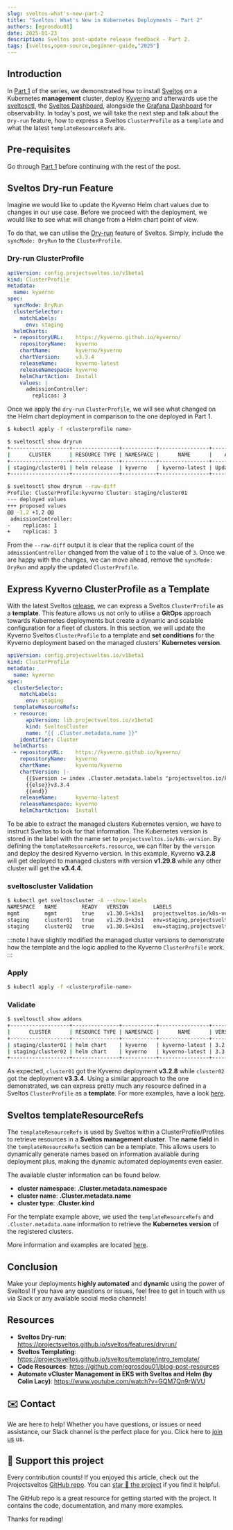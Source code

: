 ```yaml
---
slug: sveltos-what's-new-part-2
title: "Sveltos: What's New in Kubernetes Deployments - Part 2"
authors: [egrosdou01]
date: 2025-01-23
description: Sveltos post-update release feedback - Part 2.
tags: [sveltos,open-source,beginner-guide,"2025"]
---
```


## Introduction

In [Part 1](sveltos-what's-new-part-1.md) of the series, we demonstrated how to install [Sveltos](https://github.com/projectsveltos) on a Kubernetes **management** cluster, deploy [Kyverno](https://kyverno.io/docs/) and afterwards use the [sveltosctl](https://projectsveltos.github.io/sveltos/getting_started/sveltosctl/sveltosctl/), the [Sveltos Dashboard](https://projectsveltos.github.io/sveltos/getting_started/install/dashboard/), alongside the [Grafana Dashboard](https://projectsveltos.github.io/sveltos/getting_started/install/grafanadashboard/) for observability. In today's post, we will take the next step and talk about the `Dry-run` feature, how to express a Sveltos `ClusterProfile` as a `template` and what the latest `templateResourceRefs` are.
<!--truncate-->

## Pre-requisites

Go through [Part 1](sveltos-what's-new-part-1.md) before continuing with the rest of the post.

## Sveltos Dry-run Feature

Imagine we would like to update the Kyverno Helm chart values due to changes in our use case. Before we proceed with the deployment, we would like to see what will change from a Helm chart point of view.

To do that, we can utilise the [Dry-run](https://projectsveltos.github.io/sveltos/features/dryrun/) feature of Sveltos. Simply, include the `syncMode: DryRun` to the `ClusterProfile`.

### Dry-run ClusterProfile

```yaml
apiVersion: config.projectsveltos.io/v1beta1
kind: ClusterProfile
metadata:
  name: kyverno
spec:
  syncMode: DryRun
  clusterSelector:
    matchLabels:
      env: staging
  helmCharts:
  - repositoryURL:    https://kyverno.github.io/kyverno/
    repositoryName:   kyverno
    chartName:        kyverno/kyverno
    chartVersion:     v3.3.4
    releaseName:      kyverno-latest
    releaseNamespace: kyverno
    helmChartAction:  Install
    values: |
      admissionController:
        replicas: 3
```

Once we apply the `dry-run` `ClusterProfile`, we will see what changed on the Helm chart deployment in comparison to the one deployed in Part 1.

```bash
$ kubectl apply -f <clusterprofile name>
```

```bash
$ sveltosctl show dryrun
+-------------------+---------------+-----------+----------------+---------------+--------------------------------+------------------------+
|      CLUSTER      | RESOURCE TYPE | NAMESPACE |      NAME      |    ACTION     |            MESSAGE             |        PROFILE         |
+-------------------+---------------+-----------+----------------+---------------+--------------------------------+------------------------+
| staging/cluster01 | helm release  | kyverno   | kyverno-latest | Update Values | use --raw-diff to see full     | ClusterProfile/kyverno |
+-------------------+---------------+-----------+----------------+---------------+--------------------------------+------------------------+

$ sveltosctl show dryrun --raw-diff 
Profile: ClusterProfile:kyverno Cluster: staging/cluster01
--- deployed values
+++ proposed values
@@ -1,2 +1,2 @@
 admissionController:
-    replicas: 1
+    replicas: 3
```

From the `--raw-diff` output it is clear that the replica count of the `admissionController` changed from the value of `1` to the value of `3`. Once we are happy with the changes, we can move ahead, remove the `syncMode: DryRun` and apply the updated `ClusterProfile`.

## Express Kyverno ClusterProfile as a Template

With the latest Sveltos [release](https://github.com/orgs/projectsveltos/discussions/893), we can express a Sveltos `ClusterProfile` as a **template**. This feature allows us not only to utilise a **GitOps** approach towards Kubernetes deployments but create a dynamic and scalable configuration for a fleet of clusters. In this section, we will update the Kyverno Sveltos `ClusterProfile` to a template and **set conditions** for the Kyverno deployment based on the managed clusters' **Kubernetes version**.

```yaml
apiVersion: config.projectsveltos.io/v1beta1
kind: ClusterProfile
metadata:
  name: kyverno
spec:
  clusterSelector:
    matchLabels:
      env: staging
  templateResourceRefs:
  - resource:
      apiVersion: lib.projectsveltos.io/v1beta1
      kind: SveltosCluster
      name: "{{ .Cluster.metadata.name }}"
    identifier: Cluster
  helmCharts:
  - repositoryURL:    https://kyverno.github.io/kyverno/
    repositoryName:   kyverno
    chartName:        kyverno/kyverno
    chartVersion: |-
      {{$version := index .Cluster.metadata.labels "projectsveltos.io/k8s-version" }}{{if eq $version "v1.29.8"}}v3.2.8
      {{else}}v3.3.4
      {{end}}
    releaseName:      kyverno-latest
    releaseNamespace: kyverno
    helmChartAction:  Install
```

To be able to extract the managed clusters Kubernetes version, we have to instruct Sveltos to look for that information. The Kubernetes version is stored in the label with the name set to `projectsveltos.io/k8s-version`. By defining the `templateResourceRefs.resource`, we can filter by the `version` and deploy the desired Kyverno version. In this example, Kyverno **v3.2.8** will get deployed to managed clusters with version **v1.29.8** while any other cluster will get the **v3.4.4**.

### sveltoscluster Validation

```bash
$ kubectl get sveltoscluster -A --show-labels
NAMESPACE   NAME        READY   VERSION        LABELS
mgmt        mgmt        true    v1.30.5+k3s1   projectsveltos.io/k8s-version=v1.30.5,sveltos-agent=present
staging     cluster01   true    v1.29.8+k3s1   env=staging,projectsveltos.io/k8s-version=v1.29.8,sveltos-agent=present
staging     cluster02   true    v1.30.5+k3s1   env=staging,projectsveltos.io/k8s-version=v1.30.5,sveltos-agent=present
```

:::note
I have slightly modified the managed cluster versions to demonstrate how the template and the logic applied to the Kyverno `ClusterProfile` work.
:::

### Apply

```bash
$ kubectl apply -f <clusterprofile-name>
```

### Validate

```bash
$ sveltosctl show addons
+-------------------+---------------+-----------+----------------+---------+-------------------------------+------------------------+
|      CLUSTER      | RESOURCE TYPE | NAMESPACE |      NAME      | VERSION |             TIME              |        PROFILES        |
+-------------------+---------------+-----------+----------------+---------+-------------------------------+------------------------+
| staging/cluster01 | helm chart    | kyverno   | kyverno-latest | 3.2.8   | 2024-12-27 14:36:51 +0000 UTC | ClusterProfile/kyverno |
| staging/cluster02 | helm chart    | kyverno   | kyverno-latest | 3.3.4   | 2024-12-27 14:36:41 +0000 UTC | ClusterProfile/kyverno |
+-------------------+---------------+-----------+----------------+---------+-------------------------------+------------------------+
```

As expected, `cluster01` got the Kyverno deployment **v3.2.8** while `cluster02` got the deployment **v3.3.4**. Using a similar approach to the one demonstrated, we can express pretty much any resource defined in a Sveltos `ClusterProfile` as a **template**. For more examples, have a look [here](https://projectsveltos.github.io/sveltos/template/intro_template/).

## Sveltos templateResourceRefs

The `templateResourceRefs` is used by Sveltos within a ClusterProfile/Profiles to retrieve resources in a **Sveltos management cluster**. The **name field** in the `templateResourceRefs` section can be a template. This allows users to dynamically generate names based on information available during deployment plus, making the dynamic automated deployments even easier.

The available cluster information can be found below.

- **cluster namespace**: **.Cluster.metadata.namespace**
- **cluster name**: **.Cluster.metadata.name**
- **cluster type**: **.Cluster.kind**

For the template example above, we used the `templateResourceRefs` and `.Cluster.metadata.name` information to retrieve the **Kubernetes version** of the registered clusters.

More information and examples are located [here](https://projectsveltos.github.io/sveltos/template/intro_template/#templateresourcerefs-namespace-and-name).

## Conclusion

Make your deployments **highly automated** and **dynamic** using the power of Sveltos! If you have any questions or issues, feel free to get in touch with us via Slack or any available social media channels!

## Resources

- **Sveltos Dry-run**: https://projectsveltos.github.io/sveltos/features/dryrun/
- **Sveltos Templating**: https://projectsveltos.github.io/sveltos/template/intro_template/
- **Code Resources**: https://github.com/egrosdou01/blog-post-resources
- **Automate vCluster Management in EKS with Sveltos and Helm (by Colin Lacy)**: https://www.youtube.com/watch?v=GQM7Qn9rWVU


## ✉️ Contact

We are here to help! Whether you have questions, or issues or need assistance, our Slack channel is the perfect place for you. Click here to [join us](https://join.slack.com/t/projectsveltos/shared_invite/zt-1hraownbr-W8NTs6LTimxLPB8Erj8Q6Q) us.

## 👏 Support this project

Every contribution counts! If you enjoyed this article, check out the Projectsveltos [GitHub repo](https://github.com/projectsveltos). You can [star 🌟 the project](https://github.com/projectsveltos) if you find it helpful.

The GitHub repo is a great resource for getting started with the project. It contains the code, documentation, and many more examples.

Thanks for reading!
